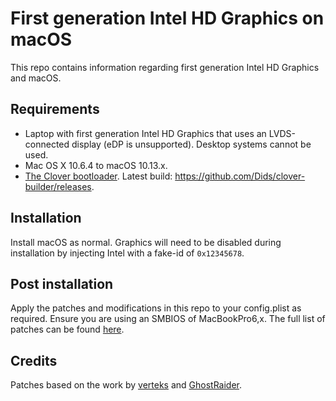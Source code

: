 
# First generation Intel HD Graphics on macOS
This repo contains information regarding first generation Intel HD Graphics and macOS.

## Requirements
* Laptop with first generation Intel HD Graphics that uses an LVDS-connected display (eDP is unsupported). Desktop systems cannot be used.
* Mac OS X 10.6.4 to macOS 10.13.x.
* [The Clover bootloader](https://sourceforge.net/projects/cloverefiboot). Latest build: https://github.com/Dids/clover-builder/releases.

## Installation
Install macOS as normal. Graphics will need to be disabled during installation by injecting Intel with a fake-id of `0x12345678`.

## Post installation
Apply the patches and modifications in this repo to your config.plist as required. Ensure you are using an SMBIOS of MacBookPro6,x. The full list of patches can be found [here](https://github.com/Goldfish64/ArrandaleGraphicsHackintosh/blob/master/Patches.md).

## Credits
Patches based on the work by [verteks](https://www.insanelymac.com/forum/topic/286879-appleintelhdgraphicsfb-fixed-sl-1068) and [GhostRaider](https://www.insanelymac.com/forum/topic/286092-guide-1st-generation-intel-hd-graphics-qeci).
